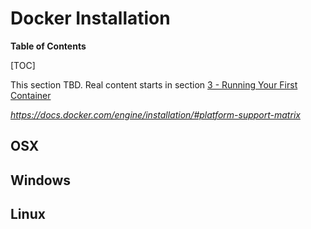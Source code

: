 __Docker Installation__
=======================

__Table of Contents__

[TOC]

This section TBD. Real content starts in section [3 - Running Your First Container](../3-Running_Your_First_Container)

_https://docs.docker.com/engine/installation/#platform-support-matrix_

## OSX

## Windows

## Linux